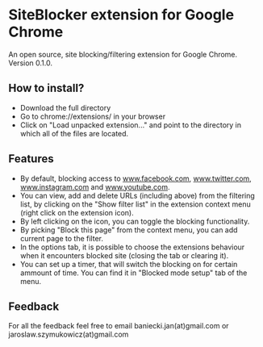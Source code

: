 # SiteBlocker extension for Google Chrome
An open source, site blocking/filtering extension for Google Chrome. Version 0.1.0.

## How to install?
- Download the full directory
- Go to chrome://extensions/ in your browser
- Click on "Load unpacked extension..." and point to the directory in which all of the files are located.

## Features
- By default, blocking access to www.facebook.com, www.twitter.com, www.instagram.com and www.youtube.com.
- You can view, add and delete URLs (including above) from the filtering list, by clicking on the "Show filter list" in the extension context menu (right click on the extension icon).
- By left clicking on the icon, you can toggle the blocking functionality.
- By picking "Block this page" from the context menu, you can add current page to the filter. 
- In the options tab, it is possible to choose the extensions behaviour when it encounters blocked site (closing the tab or clearing it).
- You can set up a timer, that will switch the blocking on for certain ammount of time. You can find it in "Blocked mode setup" tab of the menu.

## Feedback
For all the feedback feel free to email baniecki.jan(at)gmail.com or jaroslaw.szymukowicz(at)gmail.com
